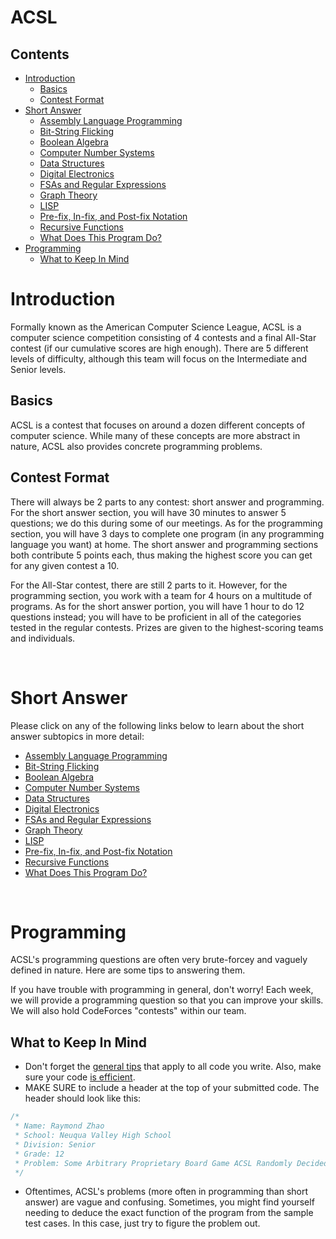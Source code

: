 # ACSL

## Contents
- [Introduction](#introduction)
  - [Basics](#basics)
  - [Contest Format](#contestformat)
- [Short Answer](#shortanswer)
  - [Assembly Language Programming](/resources/acsl/assembly)
  - [Bit-String Flicking](/resources/acsl/bitstringflicking)
  - [Boolean Algebra](/resources/acsl/booleanalgebra)
  - [Computer Number Systems](/resources/acsl/numbersystems)
  - [Data Structures](/resources/acsl/datastructures)
  - [Digital Electronics](/resources/acsl/digitalelectronics)
  - [FSAs and Regular Expressions](/resources/acsl/regex)
  - [Graph Theory](/resources/acsl/graphtheory)
  - [LISP](/resources/acsl/lisp)
  - [Pre-fix, In-fix, and Post-fix Notation](/resources/acsl/notation)
  - [Recursive Functions](/resources/acsl/recursion)
  - [What Does This Program Do?](/resources/acsl/wdtpd)
- [Programming](#programming)
  - [What to Keep In Mind](#whattokeepinmind)
  
# Introduction

Formally known as the American Computer Science League, ACSL is a computer science competition consisting of 4 contests and a final All-Star contest (if our cumulative scores are high enough). 
There are 5 different levels of difficulty, although this team will focus on the Intermediate and Senior levels.

## Basics

ACSL is a contest that focuses on around a dozen different concepts of computer science. 
While many of these concepts are more abstract in nature, ACSL also provides concrete programming problems.

## Contest Format

There will always be 2 parts to any contest: short answer and programming. For the short answer section, 
you will have 30 minutes to answer 5 questions; we do this during some of our meetings. As for the programming section, you will have 3 days to complete one program (in any programming language you want) at home. The short answer and programming sections both contribute 5 points each, thus making the highest score you can get for any given contest a 10.

For the All-Star contest, there are still 2 parts to it. However, for the programming section, you work with a team for 4 hours on a multitude of programs. As for the short answer portion, you will have 1 hour to do 12 questions instead; you will have to be proficient in all of the categories tested in the regular contests. Prizes are given to the highest-scoring teams and individuals.

<br>

# Short Answer

Please click on any of the following links below to learn about the short answer subtopics in more detail:
  
- [Assembly Language Programming](/resources/acsl/assembly)
- [Bit-String Flicking](/resources/acsl/bitstringflicking)
- [Boolean Algebra](/resources/acsl/booleanalgebra)
- [Computer Number Systems](/resources/acsl/numbersystems)
- [Data Structures](/resources/acsl/datastructures)
- [Digital Electronics](/resources/acsl/digitalelectronics)
- [FSAs and Regular Expressions](/resources/acsl/regex)
- [Graph Theory](/resources/acsl/graphtheory)
- [LISP](/resources/acsl/lisp)
- [Pre-fix, In-fix, and Post-fix Notation](/resources/acsl/notation)
- [Recursive Functions](/resources/acsl/recursion)
- [What Does This Program Do?](/resources/acsl/wdtpd)

<br>

# Programming

ACSL's programming questions are often very brute-forcey and vaguely defined in nature. Here are some tips
to answering them.

If you have trouble with programming in general, don't worry! Each week, we will provide a
programming question so that you can improve your skills. We will also hold CodeForces "contests"
within our team.

## What to Keep In Mind

- Don't forget the [general tips](/resources/tips) that apply to all code you write. Also, make sure your code [is efficient](/resources/efficiency).
- MAKE SURE to include a header at the top of your submitted code. The header should look like this:
```java
/*
 * Name: Raymond Zhao
 * School: Neuqua Valley High School
 * Division: Senior
 * Grade: 12
 * Problem: Some Arbitrary Proprietary Board Game ACSL Randomly Decided To Come Up With
 */
```
- Oftentimes, ACSL's problems (more often in programming than short answer) are vague and confusing. Sometimes, you might find yourself
needing to deduce the exact function of the program from the sample test cases. In this case, just try to figure the problem out.


